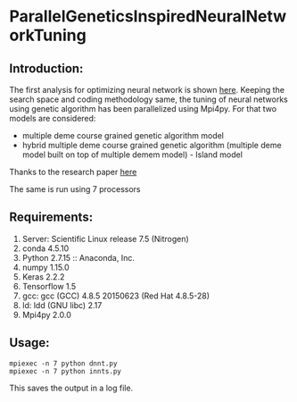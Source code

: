 # ParallelGeneticsInspiredNeuralNetworkTuning


## Introduction:

The first analysis for optimizing neural network is shown [here](https://github.com/bhatnags/GeneticsInspiredNeuralNetworkTuning
). Keeping the search space and coding methodology same, the tuning of neural networks using genetic algorithm has been parallelized using Mpi4py. For that two models are considered: 
* multiple deme course grained genetic algorithm model
* hybrid multiple deme course grained genetic algorithm (multiple deme model built on top of multiple demem model) - Island model


Thanks to the research paper [here](https://www.researchgate.net/publication/2362670_A_Survey_of_Parallel_Genetic_Algorithms)

The same is run using 7 processors

## Requirements:

1. Server: Scientific Linux release 7.5 (Nitrogen)
2. conda 4.5.10
3. Python 2.7.15 :: Anaconda, Inc.
4. numpy 1.15.0
5. Keras 2.2.2
6. Tensorflow 1.5
7. gcc: gcc (GCC) 4.8.5 20150623 (Red Hat 4.8.5-28)
8. ld: ldd (GNU libc) 2.17
9. Mpi4py 2.0.0

## Usage:
    mpiexec -n 7 python dnnt.py
    mpiexec -n 7 python innts.py
This saves the output in a log file.
